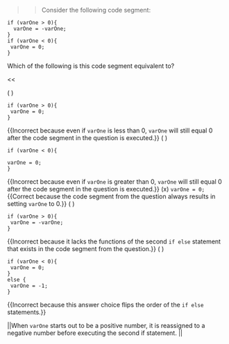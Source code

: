 >>Consider the following code segment:
<pre><code>if (varOne &gt; 0){
  varOne = -varOne;     
} 
if (varOne &lt; 0){
 varOne = 0;    
}
</code></pre>
<p>Which of the following is this code segment equivalent to?</p><<

( ) <pre><code>if (varOne &gt; 0){<br/>  varOne = 0;<br/>} </code></pre> {{Incorrect because even if <code>varOne</code> is less than 0, <code>varOne</code> will still equal 0 after the code segment in the question is executed.}}
( ) <pre><code>if (varOne &lt; 0){<br/>  varOne = 0;<br/>} </code></pre> {{Incorrect because even if <code>varOne</code> is greater than 0, <code>varOne</code> will still equal 0 after the code segment in the question is executed.}}
(x) <code>varOne = 0;</code> {{Correct because the code segment from the question always results in setting <code>varOne</code> to 0.}}
( ) <pre><code>if (varOne &gt; 0){<br/>  varOne = -varOne;<br/>} </code></pre> {{Incorrect because it lacks the functions of the second <code>if else</code> statement that exists in the code segment from the question.}}
( ) <pre><code>if (varOne &lt; 0){<br/>  varOne = 0;<br/>} else {<br/>  varOne = -1;<br/>} </code></pre> {{Incorrect because this answer choice flips the order of the <code>if else</code> statements.}}

||When <code>varOne</code> starts out to be a positive number, it is reassigned to a negative number before executing the second if statement. ||
